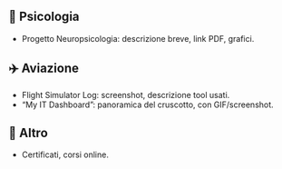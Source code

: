 ## 🧠 Psicologia  
- Progetto Neuropsicologia: descrizione breve, link PDF, grafici.

## ✈️ Aviazione  
- Flight Simulator Log: screenshot, descrizione tool usati.
- “My IT Dashboard”: panoramica del cruscotto, con GIF/screenshot.

## 📂 Altro  
- Certificati, corsi online.
